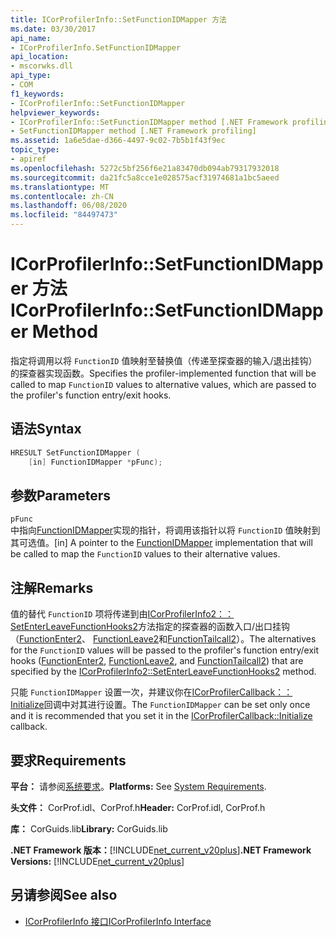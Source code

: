 ```yaml
---
title: ICorProfilerInfo::SetFunctionIDMapper 方法
ms.date: 03/30/2017
api_name:
- ICorProfilerInfo.SetFunctionIDMapper
api_location:
- mscorwks.dll
api_type:
- COM
f1_keywords:
- ICorProfilerInfo::SetFunctionIDMapper
helpviewer_keywords:
- ICorProfilerInfo::SetFunctionIDMapper method [.NET Framework profiling]
- SetFunctionIDMapper method [.NET Framework profiling]
ms.assetid: 1a6e5dae-d366-4497-9c02-7b5b1f43f9ec
topic_type:
- apiref
ms.openlocfilehash: 5272c5bf256f6e21a83470db094ab79317932018
ms.sourcegitcommit: da21fc5a8cce1e028575acf31974681a1bc5aeed
ms.translationtype: MT
ms.contentlocale: zh-CN
ms.lasthandoff: 06/08/2020
ms.locfileid: "84497473"
---
```

# <a name="icorprofilerinfosetfunctionidmapper-method"></a><span data-ttu-id="216e6-102">ICorProfilerInfo::SetFunctionIDMapper 方法</span><span class="sxs-lookup"><span data-stu-id="216e6-102">ICorProfilerInfo::SetFunctionIDMapper Method</span></span>
<span data-ttu-id="216e6-103">指定将调用以将 `FunctionID` 值映射至替换值（传递至探查器的输入/退出挂钩）的探查器实现函数。</span><span class="sxs-lookup"><span data-stu-id="216e6-103">Specifies the profiler-implemented function that will be called to map `FunctionID` values to alternative values, which are passed to the profiler's function entry/exit hooks.</span></span>  
  
## <a name="syntax"></a><span data-ttu-id="216e6-104">语法</span><span class="sxs-lookup"><span data-stu-id="216e6-104">Syntax</span></span>  
  
```cpp  
HRESULT SetFunctionIDMapper (  
    [in] FunctionIDMapper *pFunc);  
```  
  
## <a name="parameters"></a><span data-ttu-id="216e6-105">参数</span><span class="sxs-lookup"><span data-stu-id="216e6-105">Parameters</span></span>  
 `pFunc`  
 <span data-ttu-id="216e6-106">中指向[FunctionIDMapper](functionidmapper-function.md)实现的指针，将调用该指针以将 `FunctionID` 值映射到其可选值。</span><span class="sxs-lookup"><span data-stu-id="216e6-106">[in] A pointer to the [FunctionIDMapper](functionidmapper-function.md) implementation that will be called to map the `FunctionID` values to their alternative values.</span></span>  
  
## <a name="remarks"></a><span data-ttu-id="216e6-107">注解</span><span class="sxs-lookup"><span data-stu-id="216e6-107">Remarks</span></span>  
 <span data-ttu-id="216e6-108">值的替代 `FunctionID` 项将传递到由[ICorProfilerInfo2：： SetEnterLeaveFunctionHooks2](icorprofilerinfo2-setenterleavefunctionhooks2-method.md)方法指定的探查器的函数入口/出口挂钩（[FunctionEnter2](functionenter2-function.md)、 [FunctionLeave2](functionleave2-function.md)和[FunctionTailcall2](functiontailcall2-function.md)）。</span><span class="sxs-lookup"><span data-stu-id="216e6-108">The alternatives for the `FunctionID` values will be passed to the profiler's function entry/exit hooks ([FunctionEnter2](functionenter2-function.md), [FunctionLeave2](functionleave2-function.md), and [FunctionTailcall2](functiontailcall2-function.md)) that are specified by the [ICorProfilerInfo2::SetEnterLeaveFunctionHooks2](icorprofilerinfo2-setenterleavefunctionhooks2-method.md) method.</span></span>  
  
 <span data-ttu-id="216e6-109">只能 `FunctionIDMapper` 设置一次，并建议你在[ICorProfilerCallback：： Initialize](icorprofilercallback-initialize-method.md)回调中对其进行设置。</span><span class="sxs-lookup"><span data-stu-id="216e6-109">The `FunctionIDMapper` can be set only once and it is recommended that you set it in the [ICorProfilerCallback::Initialize](icorprofilercallback-initialize-method.md) callback.</span></span>  
  
## <a name="requirements"></a><span data-ttu-id="216e6-110">要求</span><span class="sxs-lookup"><span data-stu-id="216e6-110">Requirements</span></span>  
 <span data-ttu-id="216e6-111">**平台：** 请参阅[系统要求](../../get-started/system-requirements.md)。</span><span class="sxs-lookup"><span data-stu-id="216e6-111">**Platforms:** See [System Requirements](../../get-started/system-requirements.md).</span></span>  
  
 <span data-ttu-id="216e6-112">**头文件：** CorProf.idl、CorProf.h</span><span class="sxs-lookup"><span data-stu-id="216e6-112">**Header:** CorProf.idl, CorProf.h</span></span>  
  
 <span data-ttu-id="216e6-113">**库：** CorGuids.lib</span><span class="sxs-lookup"><span data-stu-id="216e6-113">**Library:** CorGuids.lib</span></span>  
  
 <span data-ttu-id="216e6-114">**.NET Framework 版本：**[!INCLUDE[net_current_v20plus](../../../../includes/net-current-v20plus-md.md)]</span><span class="sxs-lookup"><span data-stu-id="216e6-114">**.NET Framework Versions:** [!INCLUDE[net_current_v20plus](../../../../includes/net-current-v20plus-md.md)]</span></span>  
  
## <a name="see-also"></a><span data-ttu-id="216e6-115">另请参阅</span><span class="sxs-lookup"><span data-stu-id="216e6-115">See also</span></span>

- [<span data-ttu-id="216e6-116">ICorProfilerInfo 接口</span><span class="sxs-lookup"><span data-stu-id="216e6-116">ICorProfilerInfo Interface</span></span>](icorprofilerinfo-interface.md)

